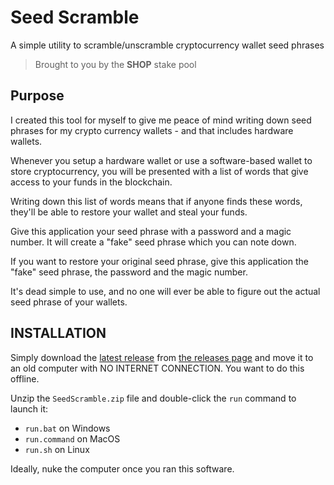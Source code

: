 # Seed Scramble

A simple utility to scramble/unscramble cryptocurrency wallet seed phrases

> Brought to you by the **SHOP** stake pool

## Purpose

I created this tool for myself to give me peace of mind writing down seed 
phrases for my crypto currency wallets - and that includes hardware wallets.
 
Whenever you setup a hardware wallet or use a software-based wallet to store
cryptocurrency, you will be presented with a list of words that give access to 
your funds in the blockchain.

Writing down this list of words means that if anyone finds these words, they'll
be able to restore your wallet and steal your funds.  

Give this application your seed phrase with a password and a magic number. It
will create a "fake" seed phrase which you can note down. 

If you want to restore your original seed phrase, give this application the
"fake" seed phrase, the password and the magic number.

It's dead simple to use, and no one will ever be able to figure out the actual
seed phrase of your wallets.


## INSTALLATION

Simply download the [latest release](https://github.com/uniVocity/SeedScramble/releases/download/1.0.0/SeedScramble.zip)
from [the releases page](https://github.com/uniVocity/SeedScramble/releases/tag/1.0.0)
and move it to an old computer with NO INTERNET CONNECTION. You want to do this offline.

Unzip the `SeedScramble.zip` file and double-click the `run` command to launch it:

 * `run.bat` on Windows
 * `run.command` on MacOS
 * `run.sh` on Linux
  
Ideally, nuke the computer once you ran this software. 

